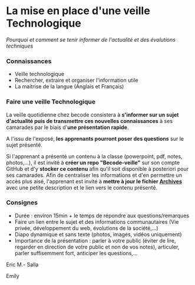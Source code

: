 # La mise en place d'une veille Technologique

_Pourquoi et comment se tenir informer de l'actualité et des évolutions techniques_

### Connaissances
* Veille technologique
* Rechercher, extraire et organiser l'information utile
* La maitrise de la langue (Anglais et Français)

### Faire une veille Technologique

La veille quotidienne chez becode consistera à __s'informer sur un sujet d'actualité puis de transmettre ces nouvelles connaissances__ à ses camarades par le biais d'__une présentation rapide__.

A l'issu de l'exposé, __les apprenants pourront poser des questions__ sur le sujet présenté.

Si l'apprenant a présenté un contenu à la classe (powerpoint, pdf, notes, photos,...), il est invité à __créer un repo "Becode-veille"__ sur son compte GitHub et d'y __stocker ce contenu__ afin qu'il soit disponible à posteriori pour ses camarades. Afin de centraliser les informations et d'en permettre un accès plus aisé, l'apprenant est invité à __mettre à jour le fichier [Archives](archives.md)__ avec une petite description et le lien vers le contenu présenté.

### Consignes

* Durée : environ 15min + le temps de répondre aux questions/remarques
* Faire un lien entre le sujet et des informations communautaires (Vie privée, développement du web, évolutions de la société,...)
* Diapo dynamique et sans texte (photos, images, vidéos uniquement)
* Importance de la présentation : parler à votre public (éviter de lire, regarder en direction de votre public et non de vos notes), articuler, parler suffisemment fort, anticiper les questions,...

Eric M.- Salla

Emily

